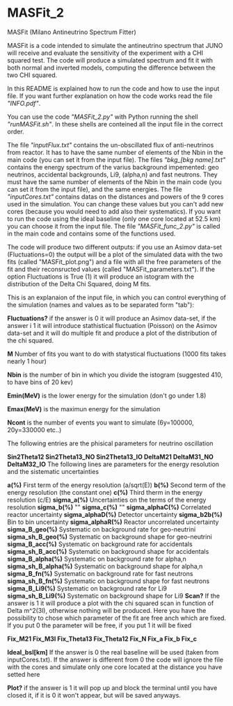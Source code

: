 # MASFit_2
MASFit (Milano Antineutrino Spectrum Fitter)

MASFit is a code intended to simulate the antineutrino spectrum that JUNO will receive and evaluate the sensitivity of the experiment with a CHI squared test. The code will produce a simulated spectrum and fit it with both normal and inverted models, computing the difference between the two CHI squared.

In this README is explained how to run the code and how to use the input file. If you want further explanation on how the code works read the file *"INFO.pdf"*.

You can use the code *"MASFit_2.py"* with Python running the shell *"runMASFit.sh"*.
In these shells are conteined all the input file in the correct order.

The file *"inputFlux.txt"* contains the un-obscillated flux of anti-neutrinos from reactor. It has to have the same number of elements of the Nbin in the main code (you can set it from the input file). 
The files *"bkg_[bkg name].txt"* contains the energy spectrum of the varius background impemented: geo neutrinos, accidental backgrounds, Li9, (alpha,n) and fast neutrons. They must have the same number of elements of the Nbin in the main code (you can set it from the input file), and the same energies. 
The file *"inputCores.txt"* contains datas on the distances and powers of the 9 cores used in the simulation. You can change these values but you can't add new cores (because you would need to add also their systematics). If you want to run the code using the ideal baseline (only one core located at 52.5 km) you can choose it from the input file.
The file *"MASFit_func_2.py"* is called in the main code and contains some of the functions used. 

The code will produce two different outputs: if you use an Asimov data-set (Fluctuations=0) the output will be a plot of the simulated data with the two fits (called "MASFit_plot.png") and a file with all the free parameters of the fit and their reconsructed values (called "MASFit_parameters.txt"). If the option Fluctuations is True (1) it will produce an istogram with the distribution of the Delta Chi Squared, doing M fits.

This is an explanaion of the input file, in which you can control everything of the simulation (names and values as to be separated form "tab"):

**Fluctuations?** if the answer is 0 it will produce an Asimov data-set, if the answer i 1 it will introduce stathistical fluctuation (Poisson) on the Asimov data-set and it will do multiple fit and produce a plot of the distribution of the chi squared.

**M** Number of fits you want to do with statystical fluctuations (1000 fits takes nearly 1 hour)

**Nbin** is the number of bin in which you divide the istogram (suggested 410, to have bins of 20 kev)

**Emin(MeV)** is the lower energy for the simulation (don't go under 1.8)

**Emax(MeV)** is the maximun energy for the simulation

**Ncont** is the number of events you want to simulate (6y=100000, 20y=330000 etc..)

The following entries are the phisical parameters for neutrino oscillation

**Sin2Theta12
Sin2Theta13_NO
Sin2Theta13_IO
DeltaM21
DeltaM31_NO
DeltaM32_IO**
The following lines are parameters for the energy resolution and the sistematic uncertainties

**a(%)** First term of the energy resolution (a/sqrt(E))
**b(%)** Second term of the energy resolution (the constant one)
**c(%)** Third therm in the energy resolution (c/E)
**sigma_a(%)** Uncertainties on the terms of the energy resolution
**sigma_b(%)** ""
**sigma_c(%)** ""
**sigma_alphaC(%)** Correlated reactor uncertainty
**sigma_alphaD(%)** Detector uncertainty
**sigma_b2b(%)** Bin to bin uncertainty
**sigma_alphaR(%)** Reactor uncorrelated uncertainty
**sigma_B_geo(%)** Systematic on background rate for geo-neutrini
**sigma_sh_B_geo(%)** Systematic on background shape for geo-neutrini
**sigma_B_acc(%)**	Systematic on background rate for accidentals
**sigma_sh_B_acc(%)**	Systematic on background shape for accidentals
**sigma_B_alpha(%)**	Systematic on background rate for alpha,n
**sigma_sh_B_alpha(%)**	Systematic on background shape for alpha,n
**sigma_B_fn(%)**	Systematic on background rate for fast neutrons
**sigma_sh_B_fn(%)**	Systematic on background shape for fast neutrons
**sigma_B_Li9(%)**	Systematic on background rate for Li9
**sigma_sh_B_Li9(%)**	Systematic on background shape for Li9
**Scan?** If the answer is 1 it will produce a plot with the chi squared scan in function of Delta m^2(3l), otherwise nothing will be produced.
Here you have the possibility to chose which parameter of the fit are free anch which are fixed. If you put 0 the parameter will be free, if you put 1 it will be fixed

**Fix_M21
Fix_M3l
Fix_Theta13
Fix_Theta12
Fix_N
Fix_a
Fix_b
Fix_c**

**Ideal_bsl[km]**   If the answer is 0 the real baseline will be used (taken from inputCores.txt). If the answer is different from 0 the code will ignore the file with the cores and simulate only one core located at the distance you have setted here

**Plot?** if the answer is 1 it will pop up and block the terminal until you have closed it, if it is 0 it won't appear, but will be saved anyways.
